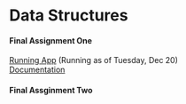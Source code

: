 # Data Structures

#### Final Assignment One
[Running App](https://data-structures-w9-samvickars.c9users.io/) (Running as of Tuesday, Dec 20)<br>
[Documentation]()

#### Final Assginment Two

